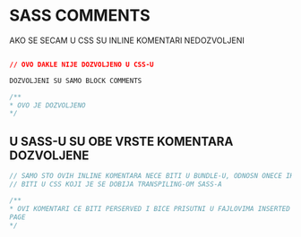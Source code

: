 # SASS COMMENTS

AKO SE SECAM U CSS SU INLINE KOMENTARI NEDOZVOLJENI

```css

// OVO DAKLE NIJE DOZVOLJENO U CSS-U

DOZVOLJENI SU SAMO BLOCK COMMENTS

/**
* OVO JE DOZVOLJENO
*/


```

## U SASS-U SU OBE VRSTE KOMENTARA DOZVOLJENE

```scss
// SAMO STO OVIH INLINE KOMENTARA NECE BITI U BUNDLE-U, ODNOSN ONECE IH
// BITI U CSS KOJI JE SE DOBIJA TRANSPILING-OM SASS-A

/**
* OVI KOMENTARI CE BITI PERSERVED I BICE PRISUTNI U FAJLOVIMA INSERTED INTO THE
PAGE
*/


```
